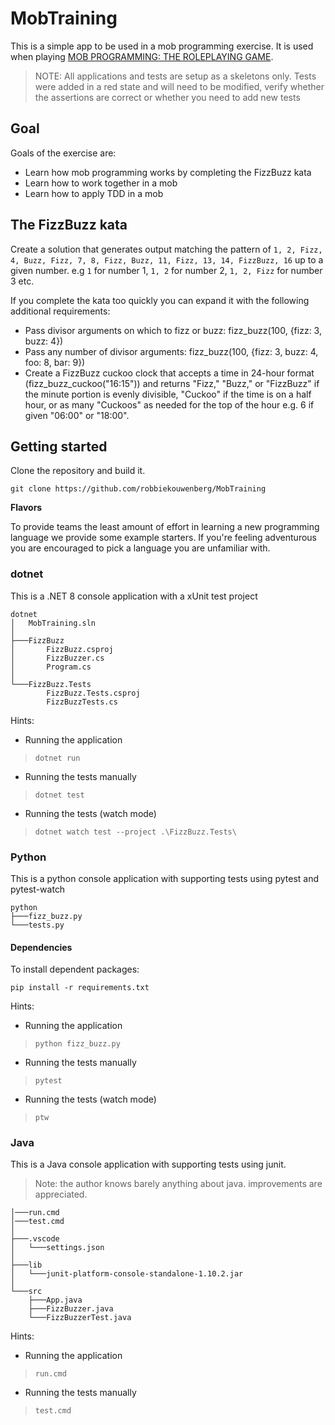 # MobTraining

This is a simple app to be used in a mob programming exercise.
It is used when playing [MOB PROGRAMMING: THE ROLEPLAYING GAME](https://github.com/willemlarsen/mobprogrammingrpg/blob/master/README.md).

> NOTE: All applications and tests are setup as a skeletons only. Tests were added in a red state and will need to be modified, verify whether the assertions are correct or whether you need to add new tests

## Goal

Goals of the exercise are:
- Learn how mob programming works by completing the FizzBuzz kata
- Learn how to work together in a mob
- Learn how to apply TDD in a mob

## The FizzBuzz kata

Create a solution that generates output matching the pattern of `1, 2, Fizz, 4, Buzz, Fizz, 7, 8, Fizz, Buzz, 11, Fizz, 13, 14, FizzBuzz, 16` up to a given number. e.g `1` for number 1, `1, 2` for number 2, `1, 2, Fizz` for number 3 etc.

If you complete the kata too quickly you can expand it with the following additional requirements:
- Pass divisor arguments on which to fizz or buzz: fizz_buzz(100, {fizz: 3, buzz: 4})
- Pass any number of divisor arguments: fizz_buzz(100, {fizz: 3, buzz: 4, foo: 8, bar: 9})
- Create a FizzBuzz cuckoo clock that accepts a time in 24-hour format (fizz_buzz_cuckoo("16:15")) and returns "Fizz," "Buzz," or "FizzBuzz" if the minute portion is evenly divisible, "Cuckoo" if the time is on a half hour, or as many "Cuckoos" as needed for the top of the hour e.g. 6 if given "06:00" or "18:00".

## Getting started

Clone the repository and build it.

```console
git clone https://github.com/robbiekouwenberg/MobTraining
```

**Flavors**

To provide teams the least amount of effort in learning a new programming language we provide some example starters. If you're feeling adventurous you are encouraged to pick a language you are unfamiliar with.

### dotnet

This is a .NET 8 console application with a xUnit test project

```
dotnet
│   MobTraining.sln
│
├───FizzBuzz
│       FizzBuzz.csproj
│       FizzBuzzer.cs
│       Program.cs
│
└───FizzBuzz.Tests
        FizzBuzz.Tests.csproj
        FizzBuzzTests.cs
```

Hints:
- Running the application 
> ```console
> dotnet run
> ```

- Running the tests manually

> ```console
> dotnet test
> ```

- Running the tests (watch mode)

> ```console
> dotnet watch test --project .\FizzBuzz.Tests\
> ```

### Python

This is a python console application with supporting tests using pytest and pytest-watch

```
python
├───fizz_buzz.py
└───tests.py
```

#### Dependencies
To install dependent packages:
```console
pip install -r requirements.txt
```

Hints:
- Running the application 
> ```console
> python fizz_buzz.py
> ```

- Running the tests manually
> ```console
> pytest
> ```

- Running the tests (watch mode)
> ```console
> ptw
> ```

### Java

This is a Java console application with supporting tests using junit.

> Note: the author knows barely anything about java. improvements are appreciated.

```
│───run.cmd
│───test.cmd
│
├───.vscode
│   └───settings.json
│
├───lib
│   └───junit-platform-console-standalone-1.10.2.jar
│
└───src
    ├───App.java
    ├───FizzBuzzer.java
    └───FizzBuzzerTest.java
```

Hints:
- Running the application 
> ```console
> run.cmd
> ```

- Running the tests manually
> ```console
> test.cmd
> ```